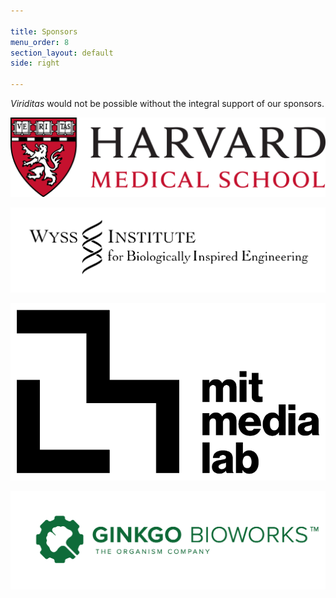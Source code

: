 ```yaml
---

title: Sponsors
menu_order: 8
section_layout: default
side: right

---
```


*Viriditas* would not be possible without the integral support of our sponsors.


[![Harvard Medical School](/assets/img/sponsors/harvard.png)](https://hms.harvard.edu/)

[![Wyss Institute for Biologically Inspired Engineering](/assets/img/sponsors/wyss.png)](https://wyss.harvard.edu/)

[![MIT Media Lab](/assets/img/sponsors/medialab.png)](https://www.media.mit.edu/)

[![Ginkgo Bioworks](/assets/img/sponsors/ginkgo.png)](https://www.ginkgobioworks.com/)
